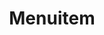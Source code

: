 ---
layout: pattern.njk
tags: 
    - lean_en
    - lean_components_en
    - page
key: menuitem-lean_en
title: Menuitem
parent: components-lean_en
image: lean/overview/menu-item.webp
keywords: menu-item, item, menu, link, action
order: 170
---